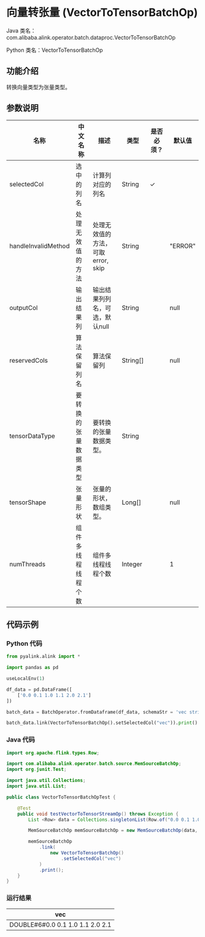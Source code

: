 # 向量转张量 (VectorToTensorBatchOp)
Java 类名：com.alibaba.alink.operator.batch.dataproc.VectorToTensorBatchOp

Python 类名：VectorToTensorBatchOp


## 功能介绍
转换向量类型为张量类型。

## 参数说明

| 名称 | 中文名称 | 描述 | 类型 | 是否必须？ | 默认值 |
| --- | --- | --- | --- | --- | --- |
| selectedCol | 选中的列名 | 计算列对应的列名 | String | ✓ |  |
| handleInvalidMethod | 处理无效值的方法 | 处理无效值的方法，可取 error, skip | String |  | "ERROR" |
| outputCol | 输出结果列 | 输出结果列列名，可选，默认null | String |  | null |
| reservedCols | 算法保留列名 | 算法保留列 | String[] |  | null |
| tensorDataType | 要转换的张量数据类型 | 要转换的张量数据类型。 | String |  |  |
| tensorShape | 张量形状 | 张量的形状，数组类型。 | Long[] |  | null |
| numThreads | 组件多线程线程个数 | 组件多线程线程个数 | Integer |  | 1 |


## 代码示例
### Python 代码
```python
from pyalink.alink import *

import pandas as pd

useLocalEnv(1)

df_data = pd.DataFrame([
    ['0.0 0.1 1.0 1.1 2.0 2.1']
])

batch_data = BatchOperator.fromDataframe(df_data, schemaStr = 'vec string')

batch_data.link(VectorToTensorBatchOp().setSelectedCol("vec")).print()

```
### Java 代码
```java
import org.apache.flink.types.Row;

import com.alibaba.alink.operator.batch.source.MemSourceBatchOp;
import org.junit.Test;

import java.util.Collections;
import java.util.List;

public class VectorToTensorBatchOpTest {

	@Test
	public void testVectorToTensorStreamOp() throws Exception {
		List <Row> data = Collections.singletonList(Row.of("0.0 0.1 1.0 1.1 2.0 2.1"));

		MemSourceBatchOp memSourceBatchOp = new MemSourceBatchOp(data, "vec string");

		memSourceBatchOp
			.link(
				new VectorToTensorBatchOp()
					.setSelectedCol("vec")
			)
			.print();
	}
}
```

### 运行结果

| vec                              |
|----------------------------------|
| DOUBLE#6#0.0 0.1 1.0 1.1 2.0 2.1 |
